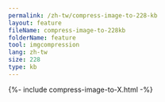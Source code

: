 ```yaml
---
permalink: /zh-tw/compress-image-to-228-kb
layout: feature
fileName: compress-image-to-228kb
folderName: feature
tool: imgcompression
lang: zh-tw
size: 228
type: kb
---
```


{%- include compress-image-to-X.html -%}
